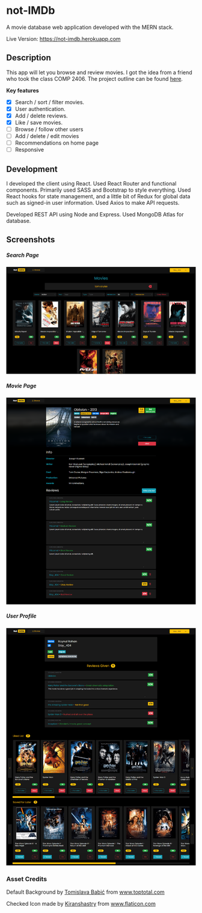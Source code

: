 # not-IMDb

A movie database web application developed with the MERN stack.

Live Version: https://not-imdb.herokuapp.com

## Description

This app will let you browse and review movies. I got the idea from a friend who took the class COMP 2406. The project outline can be found <a href="/misc/Project-Outline.pdf" target="_blank">here</a>.

**Key features**
- [x] Search / sort / filter movies.
- [x] User authentication.
- [x] Add / delete reviews.
- [x] Like / save movies.
- [ ] Browse / follow other users
- [ ] Add / delete / edit movies
- [ ] Recommendations on home page
- [ ] Responsive

## Development

I developed the client using React. Used React Router and functional components. Primarily used SASS and Bootstrap to style everything. Used React hooks for state management, and a little bit of Redux for global data such as signed-in user information. Used Axios to make API requests.

Developed REST API using Node and Express. Used MongoDB Atlas for database.

## Screenshots
##### Search Page
![](misc/screenshots/search-min.png)
##### Movie Page
![](misc/screenshots/movie-min.png)
##### User Profile
![](misc/screenshots/profile-min.png)

### Asset Credits

Default Background by <a href="https://behance.net/antitomi" title="Tomislava Babić" target="_blank">Tomislava Babić</a> from <a href= "https://www.toptal.com/designers/subtlepatterns/">www.toptotal.com</a>

Checked Icon made by <a href="https://www.flaticon.com/authors/kiranshastry" title="Kiranshastry">Kiranshastry</a> from <a href="https://www.flaticon.com/" title="Flaticon"> www.flaticon.com</a>
